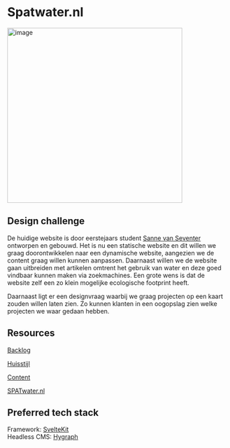 # Spatwater.nl 

<img width="400" alt="image" src="https://github.com/fdnd-agency/SPATwater/assets/1061632/bfcf5132-226c-4055-b372-c911c744a13b">

## Design challenge
De huidige website is door eerstejaars student [Sanne van Seventer](https://github.com/sannevanseeventer/The-Startup-SPATwater) ontworpen en gebouwd. Het is nu een statische website en dit willen we graag doorontwikkelen naar een dynamische website, aangezien we de content graag willen kunnen aanpassen. Daarnaast willen we de website gaan uitbreiden met artikelen omtrent het gebruik van water en deze goed vindbaar kunnen maken via zoekmachines. Een grote wens is dat de website zelf een zo klein mogelijke ecologische footprint heeft.

Daarnaast ligt er een designvraag waarbij we graag projecten op een kaart zouden willen laten zien. Zo kunnen klanten in een oogopslag zien welke projecten we waar gedaan hebben.

## Resources

[Backlog](https://github.com/orgs/fdnd-agency/projects/20/views/2)

[Huisstijl]()  

[Content]()  

[SPATwater.nl](https://spatwater.nl/)

## Preferred tech stack

Framework: [SvelteKit](https://kit.svelte.dev/)   
Headless CMS: [Hygraph](https://hygraph.com/)
